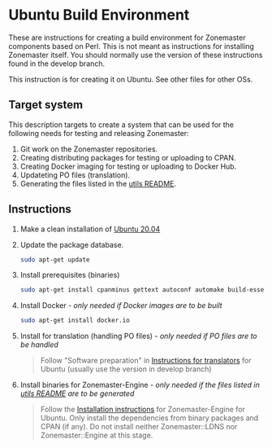 # Ubuntu Build Environment

These are instructions for creating a build environment for Zonemaster components
based on Perl. This is not meant as instructions for installing Zonemaster
itself. You should normally use the version of these instructions found in the
develop branch.

This instruction is for creating it on Ubuntu. See other files for other OSs.

## Target system

This description targets to create a system that can be used for the following
needs for testing and releasing Zonemaster:

1. Git work on the Zonemaster repositories.
2. Creating distributing packages for testing or uploading to CPAN.
3. Creating Docker imaging for testing or uploading to Docker Hub.
4. Updateting PO files (translation).
5. Generating the files listed in the [utils README].

## Instructions

1. Make a clean installation of [Ubuntu 20.04]

2. Update the package database.

   ```sh
   sudo apt-get update
   ```

3. Install prerequisites (binaries)

   ```sh
   sudo apt-get install cpanminus gettext autoconf automake build-essential libdevel-checklib-perl libmodule-install-xsutil-perl libssl-dev libidn11-dev libtool
   ```

4. Install Docker - *only needed if Docker images are to be built*

   ```sh
   sudo apt-get install docker.io
   ```

5. Install for translation (handling PO files) -
   *only needed if PO files are to be handled*

   > Follow "Software preparation" in [Instructions for translators] for Ubuntu
   > (usually use the version in develop branch)

6. Install binaries for Zonemaster-Engine - 
   *only needed if the files listed in [utils README] are to be generated*
   
   > Follow the [Installation instructions] for Zonemaster-Engine for Ubuntu. Only
   > install the dependencies from binary packages and CPAN (if any). Do not
   > install neither Zonemaster::LDNS nor Zonemaster::Engine at this stage.




[Installation instructions]:               https://github.com/zonemaster/zonemaster-engine/blob/develop/docs/Installation.md
[Instructions for translators]:            https://github.com/zonemaster/zonemaster-engine/blob/develop/docs/Translation-translators.md#software-preparation
[Ubuntu 20.04]:                            https://ubuntu.com/
[utils README]:                            ../../../utils/README.md
